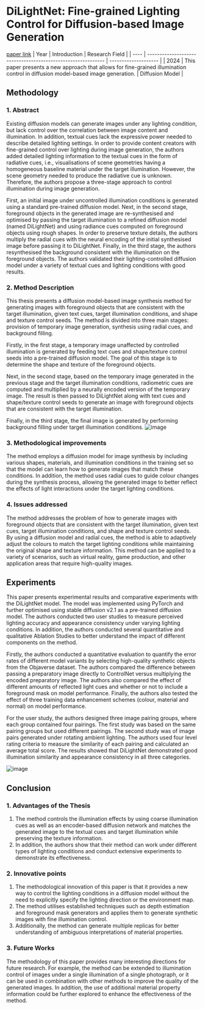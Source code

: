 # DiLightNet: Fine-grained Lighting Control for Diffusion-based Image Generation
[paper link](https://arxiv.org/pdf/2402.11929) 
| Year | Introduction                                                         | Research Field                 |
| ---- | ------------------------------------------------------------ | -------------------- |
| 2024 | This paper presents a new approach that allows for fine-grained illumination control in diffusion model-based image generation.          | Diffusion Model         |

## Methodology

### 1. Abstract
Existing diffusion models can generate images under any lighting condition, but lack control over the correlation between image content and illumination. In addition, textual cues lack the expressive power needed to describe detailed lighting settings. In order to provide content creators with fine-grained control over lighting during image generation, the authors added detailed lighting information to the textual cues in the form of radiative cues, i.e., visualisations of scene geometries having a homogeneous baseline material under the target illumination. However, the scene geometry needed to produce the radiative cue is unknown. Therefore, the authors propose a three-stage approach to control illumination during image generation. 

First, an initial image under uncontrolled illumination conditions is generated using a standard pre-trained diffusion model. Next, in the second stage, foreground objects in the generated image are re-synthesised and optimised by passing the target illumination to a refined diffusion model (named DiLightNet) and using radiance cues computed on foreground objects using rough shapes. In order to preserve texture details, the authors multiply the radial cues with the neural encoding of the initial synthesised image before passing it to DiLightNet. Finally, in the third stage, the authors resynthesised the background consistent with the illumination on the foreground objects. The authors validated their lighting-controlled diffusion model under a variety of textual cues and lighting conditions with good results.

### 2. Method Description 
This thesis presents a diffusion model-based image synthesis method for generating images with foreground objects that are consistent with the target illumination, given text cues, target illumination conditions, and shape and texture control seeds. The method is divided into three main stages: provision of temporary image generation, synthesis using radial cues, and background filling.

Firstly, in the first stage, a temporary image unaffected by controlled illumination is generated by feeding text cues and shape/texture control seeds into a pre-trained diffusion model. The goal of this stage is to determine the shape and texture of the foreground objects.

Next, in the second stage, based on the temporary image generated in the previous stage and the target illumination conditions, radiometric cues are computed and multiplied by a neurally encoded version of the temporary image. The result is then passed to DiLightNet along with text cues and shape/texture control seeds to generate an image with foreground objects that are consistent with the target illumination.

Finally, in the third stage, the final image is generated by performing background filling under target illumination conditions.
![image](https://github.com/user-attachments/assets/b8bd2d68-cfa9-4554-a152-e7de1265cb2a)

### 3. Methodological improvements
The method employs a diffusion model for image synthesis by including various shapes, materials, and illumination conditions in the training set so that the model can learn how to generate images that match these conditions. In addition, the method uses radial cues to guide colour changes during the synthesis process, allowing the generated image to better reflect the effects of light interactions under the target lighting conditions.

### 4. Issues addressed 
The method addresses the problem of how to generate images with foreground objects that are consistent with the target illumination, given text cues, target illumination conditions, and shape and texture control seeds. By using a diffusion model and radial cues, the method is able to adaptively adjust the colours to match the target lighting conditions while maintaining the original shape and texture information. This method can be applied to a variety of scenarios, such as virtual reality, game production, and other application areas that require high-quality images.

## Experiments
This paper presents experimental results and comparative experiments with the DiLightNet model. The model was implemented using PyTorch and further optimised using stable diffusion v2.1 as a pre-trained diffusion model. The authors conducted two user studies to measure perceived lighting accuracy and appearance consistency under varying lighting conditions. In addition, the authors conducted several quantitative and qualitative Ablation Studies to better understand the impact of different components on the method.

Firstly, the authors conducted a quantitative evaluation to quantify the error rates of different model variants by selecting high-quality synthetic objects from the Objaverse dataset. The authors compared the difference between passing a preparatory image directly to ControlNet versus multiplying the encoded preparatory image. The authors also compared the effect of different amounts of reflected light cues and whether or not to include a foreground mask on model performance. Finally, the authors also tested the effect of three training data enhancement schemes (colour, material and normal) on model performance.

For the user study, the authors designed three image pairing groups, where each group contained four pairings. The first study was based on the same pairing groups but used different pairings. The second study was of image pairs generated under rotating ambient lighting. The authors used four level rating criteria to measure the similarity of each pairing and calculated an average total score. The results showed that DiLightNet demonstrated good illumination similarity and appearance consistency in all three categories.

![image](https://github.com/user-attachments/assets/ad4b521b-1840-4318-9c51-69c47eef28a7)

## Conclusion

### 1. Advantages of the Thesis
  1. The method controls the illumination effects by using coarse illumination cues as well as an encoder-based diffusion network and matches the generated image to the textual cues and target illumination while preserving the texture information.
  2. In addition, the authors show that their method can work under different types of lighting conditions and conduct extensive experiments to demonstrate its effectiveness.

### 2. Innovative points
  1. The methodological innovation of this paper is that it provides a new way to control the lighting conditions in a diffusion model without the need to explicitly specify the lighting direction or the environment map.
  2. The method utilises established techniques such as depth estimation and foreground mask generators and applies them to generate synthetic images with fine illumination control.
  3. Additionally, the method can generate multiple replicas for better understanding of ambiguous interpretations of material properties.

### 3. Future Works
The methodology of this paper provides many interesting directions for future research. For example, the method can be extended to illumination control of images under a single illumination of a single photograph, or it can be used in combination with other methods to improve the quality of the generated images. In addition, the use of additional material property information could be further explored to enhance the effectiveness of the method.   
